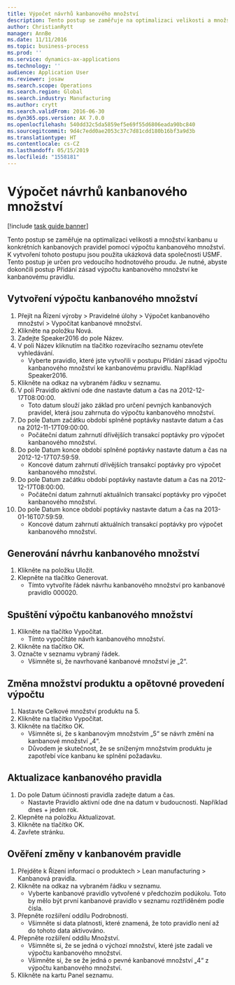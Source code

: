```yaml
---
title: Výpočet návrhů kanbanového množství
description: Tento postup se zaměřuje na optimalizaci velikosti a množství kanbanu u konkrétních kanbanových pravidel pomocí výpočtu kanbanového množství.
author: ChristianRytt
manager: AnnBe
ms.date: 11/11/2016
ms.topic: business-process
ms.prod: ''
ms.service: dynamics-ax-applications
ms.technology: ''
audience: Application User
ms.reviewer: josaw
ms.search.scope: Operations
ms.search.region: Global
ms.search.industry: Manufacturing
ms.author: crytt
ms.search.validFrom: 2016-06-30
ms.dyn365.ops.version: AX 7.0.0
ms.openlocfilehash: 540dd32c5da5859ef5e69f55d6806eada90bc840
ms.sourcegitcommit: 9d4c7edd0ae2053c37c7d81cdd180b16bf3a9d3b
ms.translationtype: HT
ms.contentlocale: cs-CZ
ms.lasthandoff: 05/15/2019
ms.locfileid: "1558181"
---
```

# <a name="calculate-kanban-quantity-suggestions"></a>Výpočet návrhů kanbanového množství

[!include [task guide banner](../../includes/task-guide-banner.md)]

Tento postup se zaměřuje na optimalizaci velikosti a množství kanbanu u konkrétních kanbanových pravidel pomocí výpočtu kanbanového množství. K vytvoření tohoto postupu jsou použita ukázková data společnosti USMF. Tento postup je určen pro vedoucího hodnotového proudu. Je nutné, abyste dokončili postup Přidání zásad výpočtu kanbanového množství ke kanbanovému pravidlu.


## <a name="create-a-kanban-quantity-calculation"></a>Vytvoření výpočtu kanbanového množství
1. Přejít na Řízení výroby > Pravidelné úlohy > Výpočet kanbanového množství > Vypočítat kanbanové množství.
2. Klikněte na položku Nová.
3. Zadejte Speaker2016 do pole Název.
4. V poli Název kliknutím na tlačítko rozevíracího seznamu otevřete vyhledávání.
    * Vyberte pravidlo, které jste vytvořili v postupu Přidání zásad výpočtu kanbanového množství ke kanbanovému pravidlu. Například Speaker2016.  
5. Klikněte na odkaz na vybraném řádku v seznamu.
6. V poli Pravidlo aktivní ode dne nastavte datum a čas na 2012-12-17T08:00:00.
    * Toto datum slouží jako základ pro určení pevných kanbanových pravidel, která jsou zahrnuta do výpočtu kanbanového množství.  
7. Do pole Datum začátku období splněné poptávky nastavte datum a čas na 2012-11-17T09:00:00.
    * Počáteční datum zahrnutí dřívějších transakcí poptávky pro výpočet kanbanového množství.  
8. Do pole Datum konce období splněné poptávky nastavte datum a čas na 2012-12-17T07:59:59.
    * Koncové datum zahrnutí dřívějších transakcí poptávky pro výpočet kanbanového množství.  
9. Do pole Datum začátku období poptávky nastavte datum a čas na 2012-12-17T08:00:00.
    * Počáteční datum zahrnutí aktuálních transakcí poptávky pro výpočet kanbanového množství.  
10. Do pole Datum konce období poptávky nastavte datum a čas na 2013-01-16T07:59:59.
    * Koncové datum zahrnutí aktuálních transakcí poptávky pro výpočet kanbanového množství.  

## <a name="generate-kanban-quantity-proposal"></a>Generování návrhu kanbanového množství
1. Klikněte na položku Uložit.
2. Klepněte na tlačítko Generovat.
    * Tímto vytvoříte řádek návrhu kanbanového množství pro kanbanové pravidlo 000020.  

## <a name="run-kanban-quantity-calculation"></a>Spuštění výpočtu kanbanového množství
1. Klikněte na tlačítko Vypočítat.
    * Tímto vypočítáte návrh kanbanového množství.  
2. Klikněte na tlačítko OK.
3. Označte v seznamu vybraný řádek.
    * Všimněte si, že navrhované kanbanové množství je „2“.  

## <a name="change-product-quantity-and-calculate-again"></a>Změna množství produktu a opětovné provedení výpočtu
1. Nastavte Celkové množství produktu na 5.
2. Klikněte na tlačítko Vypočítat.
3. Klikněte na tlačítko OK.
    * Všimněte si, že s kanbanovým množstvím „5“ se návrh změní na kanbanové množství „4“.  
    * Důvodem je skutečnost, že se sníženým množstvím produktu je zapotřebí více kanbanu ke splnění požadavku.  

## <a name="update-kanban-rule"></a>Aktualizace kanbanového pravidla
1. Do pole Datum účinnosti pravidla zadejte datum a čas.
    * Nastavte Pravidlo aktivní ode dne na datum v budoucnosti. Například dnes + jeden rok.  
2. Klepněte na položku Aktualizovat.
3. Klikněte na tlačítko OK.
4. Zavřete stránku.

## <a name="validate-change-on-kanban-rule"></a>Ověření změny v kanbanovém pravidle
1. Přejděte k Řízení informací o produktech > Lean manufacturing > Kanbanová pravidla.
2. Klikněte na odkaz na vybraném řádku v seznamu.
    * Vyberte kanbanové pravidlo vytvořené v předchozím podúkolu. Toto by mělo být první kanbanové pravidlo v seznamu roztříděném podle čísla.  
3. Přepněte rozšíření oddílu Podrobnosti.
    * Všimněte si data platnosti, které znamená, že toto pravidlo není až do tohoto data aktivováno.  
4. Přepněte rozšíření oddílu Množství.
    * Všimněte si, že se jedná o výchozí množství, které jste zadali ve výpočtu kanbanového množství.  
    * Všimněte si, že se že jedná o pevné kanbanové množství „4“ z výpočtu kanbanového množství.  
5. Klikněte na kartu Panel seznamu.

